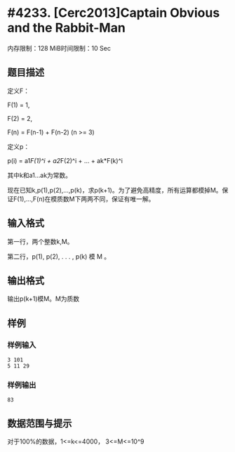 # #4233. [Cerc2013]Captain Obvious and the Rabbit-Man

内存限制：128 MiB时间限制：10 Sec

## 题目描述

定义F：

F(1) = 1,

F(2) = 2,

F(n) = F(n-1) + F(n-2) (n >= 3)

定义p：

p(i) = a1*F(1)^i + a2*F(2)^i + &hellip; + ak*F(k)^i

其中k和a1&hellip;ak为常数。

现在已知k,p(1),p(2),&hellip;,p(k)，求p(k+1)。为了避免高精度，所有运算都模掉M。保证F(1),&hellip;,F(n)在模质数M下两两不同，保证有唯一解。

## 输入格式

第一行，两个整数k,M。

第二行，p(1), p(2), . . . , p(k) 模 M 。

## 输出格式

输出p(k+1)模M。M为质数

## 样例

### 样例输入

    
    3 101
    5 11 29
    

### 样例输出

    
    83
    

## 数据范围与提示

对于100%的数据，1<=k<=4000， 3<=M<=10^9
